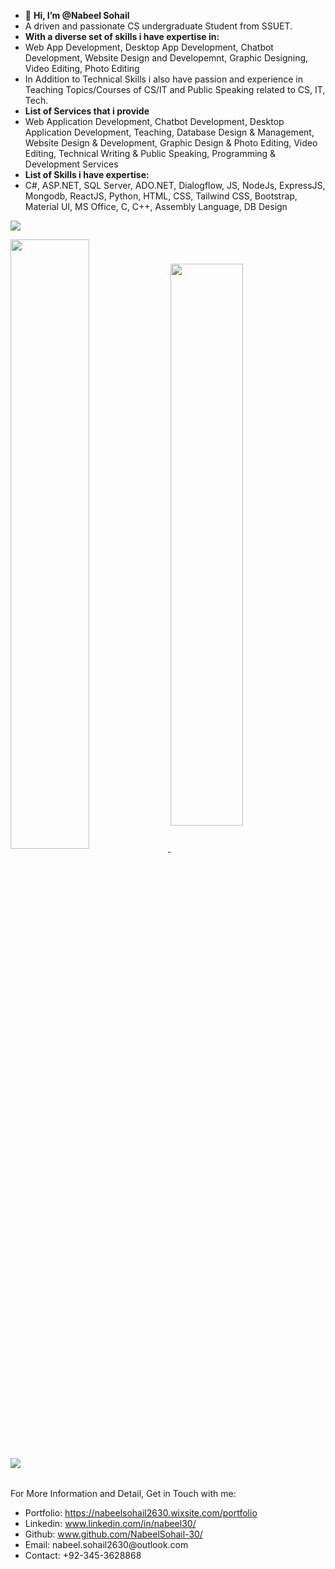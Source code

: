 - 👋 **Hi, I’m @Nabeel Sohail**
- A driven and passionate CS undergraduate Student from SSUET.
- **With a diverse set of skills i have expertise in:**
- Web App Development, Desktop App Development, Chatbot Development, Website Design and Developemnt, Graphic Designing, Video Editing, Photo Editing
- In Addition to Technical Skills i also have passion and experience in Teaching Topics/Courses of CS/IT and Public Speaking related to CS, IT, Tech.
- **List of Services that i provide**
- Web Application Development, Chatbot Development, Desktop Application Development, Teaching, Database Design & Management, Website Design & Development, Graphic Design & Photo Editing, Video Editing, Technical Writing & Public Speaking, Programming & Development Services
- **List of Skills i have expertise:**
- C#, ASP.NET, SQL Server, ADO.NET, Dialogflow, JS, NodeJs, ExpressJS, Mongodb, ReactJS, Python, HTML, CSS, Tailwind CSS, Bootstrap, Material UI, MS Office, C, C++, Assembly Language, DB Design

<p>
<a href="https://streak-stats.demolab.com/?user=NabeelSohail-30&theme=dark">
  <img align="center" src="https://streak-stats.demolab.com/?user=NabeelSohail-30&theme=dark" />
</a>
</p>
<a href="https://github.com/anuraghazra/github-readme-stats">
  <img align="center" width="50%" src="https://github-readme-stats.vercel.app/api?username=NabeelSohail-30&show_icons=true&theme=radical" />
</a>
<a href="https://github.com/anuraghazra/convoychat">
  <img align="center" width="48%" src="https://github-readme-stats.vercel.app/api/top-langs/?username=NabeelSohail-30&layout=compact" />
</a>

<img align="left" src="https://img.shields.io/badge/-Hackerrank-2EC866?style=for-the-badge&logo=HackerRank&logoColor=white">

<p>
  <br>
  <br>
  For More Information and Detail, Get in Touch with me:
<ul>
  <li>Portfolio: <a href="https://nabeelsohail2630.wixsite.com/portfolio">https://nabeelsohail2630.wixsite.com/portfolio</a></li>
  <li>Linkedin: <a href="www.linkedin.com/in/nabeel30/">www.linkedin.com/in/nabeel30/</a></li>
  <li>Github: <a href="www.github.com/NabeelSohail-30/">www.github.com/NabeelSohail-30/</a></li>
  <li>Email: nabeel.sohail2630@outlook.com</li>
  <li>Contact: +92-345-3628868</li>
</ul>
  </p>

<!---
NabeelSohail-30/NabeelSohail-30 is a ✨ special ✨ repository because its `README.md` (this file) appears on your GitHub profile.
You can click the Preview link to take a look at your changes.
--->
